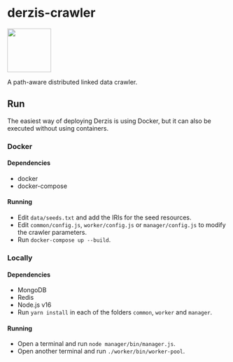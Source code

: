 # derzis-crawler
<img src="https://icons.getbootstrap.com/assets/icons/cloud-lightning.svg"  width="100" height="100">

A path-aware distributed linked data crawler.

## Run

The easiest way of deploying Derzis is using Docker, but it can also
be executed without using containers.

### Docker

#### Dependencies

* docker
* docker-compose

#### Running

* Edit `data/seeds.txt` and add the IRIs for the seed resources.
* Edit `common/config.js`, `worker/config.js` or `manager/config.js`
  to modify the crawler parameters.
* Run `docker-compose up --build`.

### Locally

#### Dependencies

* MongoDB
* Redis
* Node.js v16
* Run `yarn install` in each of the folders `common`, `worker` and
  `manager`.

#### Running

* Open a terminal and run `node manager/bin/manager.js`.
* Open another terminal and run `./worker/bin/worker-pool`.




